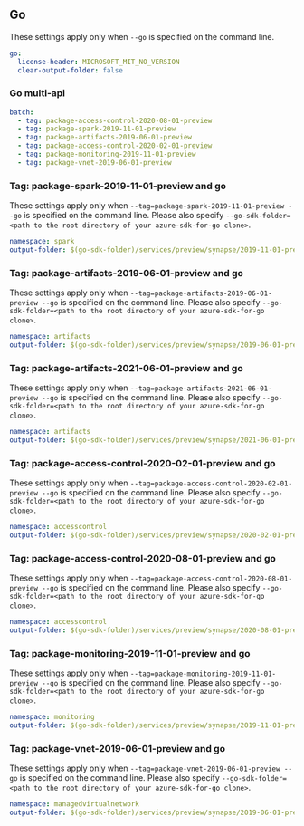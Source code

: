 ## Go

These settings apply only when `--go` is specified on the command line.

``` yaml $(go)
go:
  license-header: MICROSOFT_MIT_NO_VERSION
  clear-output-folder: false
```

### Go multi-api

``` yaml $(go) && $(multiapi)
batch:
  - tag: package-access-control-2020-08-01-preview
  - tag: package-spark-2019-11-01-preview
  - tag: package-artifacts-2019-06-01-preview
  - tag: package-access-control-2020-02-01-preview
  - tag: package-monitoring-2019-11-01-preview
  - tag: package-vnet-2019-06-01-preview
```

### Tag:  package-spark-2019-11-01-preview and go

These settings apply only when `--tag=package-spark-2019-11-01-preview --go` is specified on the command line.
Please also specify `--go-sdk-folder=<path to the root directory of your azure-sdk-for-go clone>`.

``` yaml $(tag) == 'package-spark-2019-11-01-preview' && $(go)
namespace: spark
output-folder: $(go-sdk-folder)/services/preview/synapse/2019-11-01-preview/$(namespace)
```

### Tag:  package-artifacts-2019-06-01-preview and go

These settings apply only when `--tag=package-artifacts-2019-06-01-preview --go` is specified on the command line.
Please also specify `--go-sdk-folder=<path to the root directory of your azure-sdk-for-go clone>`.

``` yaml $(tag) == 'package-artifacts-2019-06-01-preview' && $(go)
namespace: artifacts
output-folder: $(go-sdk-folder)/services/preview/synapse/2019-06-01-preview/$(namespace)
```

### Tag:  package-artifacts-2021-06-01-preview and go

These settings apply only when `--tag=package-artifacts-2021-06-01-preview --go` is specified on the command line.
Please also specify `--go-sdk-folder=<path to the root directory of your azure-sdk-for-go clone>`.

``` yaml $(tag) == 'package-artifacts-2021-06-01-preview' && $(go)
namespace: artifacts
output-folder: $(go-sdk-folder)/services/preview/synapse/2021-06-01-preview/$(namespace)
```

### Tag:  package-access-control-2020-02-01-preview and go

These settings apply only when `--tag=package-access-control-2020-02-01-preview --go` is specified on the command line.
Please also specify `--go-sdk-folder=<path to the root directory of your azure-sdk-for-go clone>`.

``` yaml $(tag) == 'package-access-control-2020-02-01-preview' && $(go)
namespace: accesscontrol
output-folder: $(go-sdk-folder)/services/preview/synapse/2020-02-01-preview/$(namespace)
```

### Tag:  package-access-control-2020-08-01-preview and go

These settings apply only when `--tag=package-access-control-2020-08-01-preview --go` is specified on the command line.
Please also specify `--go-sdk-folder=<path to the root directory of your azure-sdk-for-go clone>`.

``` yaml $(tag) == 'package-access-control-2020-08-01-preview' && $(go)
namespace: accesscontrol
output-folder: $(go-sdk-folder)/services/preview/synapse/2020-08-01-preview/$(namespace)
```

### Tag: package-monitoring-2019-11-01-preview and go

These settings apply only when `--tag=package-monitoring-2019-11-01-preview --go` is specified on the command line.
Please also specify `--go-sdk-folder=<path to the root directory of your azure-sdk-for-go clone>`.

``` yaml $(tag) == 'package-monitoring-2019-11-01-preview' && $(go)
namespace: monitoring
output-folder: $(go-sdk-folder)/services/preview/synapse/2019-11-01-preview/$(namespace)
```

### Tag:  package-vnet-2019-06-01-preview and go

These settings apply only when `--tag=package-vnet-2019-06-01-preview --go` is specified on the command line.
Please also specify `--go-sdk-folder=<path to the root directory of your azure-sdk-for-go clone>`.

``` yaml $(tag) == 'package-vnet-2019-06-01-preview' && $(go)
namespace: managedvirtualnetwork
output-folder: $(go-sdk-folder)/services/preview/synapse/2019-06-01-preview/$(namespace)
```
